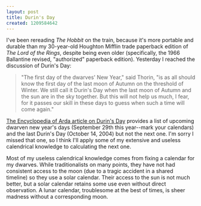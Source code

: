 ```yaml
---
layout: post
title: Durin's Day
created: 1209584642
---
```

I've been rereading *The Hobbit* on the train, because it's more portable and durable than my 30-year-old Houghton Mifflin trade paperback edition of *The Lord of the Rings*, despite being even older (specifically, the 1966 Ballantine revised, "authorized" paperback edition).  Yesterday I reached the discussion of Durin's Day:

> "The first day of the dwarves' New Year," said Thorin, "is as all should know the first day of the last moon of Autumn on the threshold of Winter.  We still call it Durin's Day when the last moon of Autumn and the sun are in the sky together.<!--break-->  But this will not help us much, I fear, for it passes our skill in these days to guess when such a time will come again."

[The Encyclopedia of Arda article on Durin's Day](http://www.glyphweb.com/arda/d/durinsday.html) provides a list of upcoming dwarven new year's days (September 29th this year--mark your calendars) and the last Durin's Day (October 14, 2004) but not the next one.  I'm sorry I missed that one, so I think I'll apply some of my extensive and useless calendrical knowledge to calculating the next one.

Most of my useless calendrical knowledge comes from fixing a calendar for my dwarves.  While traditionalists on many points, they have not had consistent access to the moon (due to a tragic accident in a shared timeline) so they use a solar calendar.  Their access to the sun is not much better, but a solar calendar retains some use even without direct observation.  A lunar calendar, troublesome at the best of times, is sheer madness without a corresponding moon.
